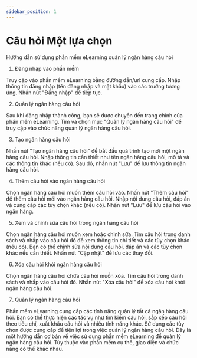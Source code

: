 ```yaml
---
sidebar_position: 1
---
```


# Câu hỏi Một lựa chọn

Hướng dẫn sử dụng phần mềm eLearning quản lý ngân hàng câu hỏi

1. Đăng nhập vào phần mềm

Truy cập vào phần mềm eLearning bằng đường dẫn/url cung cấp.
Nhập thông tin đăng nhập (tên đăng nhập và mật khẩu) vào các trường tương ứng.
Nhấn nút "Đăng nhập" để tiếp tục.

2. Quản lý ngân hàng câu hỏi

Sau khi đăng nhập thành công, bạn sẽ được chuyển đến trang chính của phần mềm eLearning.
Tìm và chọn mục "Quản lý ngân hàng câu hỏi" để truy cập vào chức năng quản lý ngân hàng câu hỏi.

3. Tạo ngân hàng câu hỏi

Nhấn nút "Tạo ngân hàng câu hỏi" để bắt đầu quá trình tạo mới một ngân hàng câu hỏi.
Nhập thông tin cần thiết như tên ngân hàng câu hỏi, mô tả và các thông tin khác (nếu có).
Sau đó, nhấn nút "Lưu" để lưu thông tin ngân hàng câu hỏi.

4. Thêm câu hỏi vào ngân hàng câu hỏi

Chọn ngân hàng câu hỏi muốn thêm câu hỏi vào.
Nhấn nút "Thêm câu hỏi" để thêm câu hỏi mới vào ngân hàng câu hỏi.
Nhập nội dung câu hỏi, đáp án và cung cấp các tùy chọn khác (nếu có).
Nhấn nút "Lưu" để lưu câu hỏi vào ngân hàng.

5. Xem và chỉnh sửa câu hỏi trong ngân hàng câu hỏi

Chọn ngân hàng câu hỏi muốn xem hoặc chỉnh sửa.
Tìm câu hỏi trong danh sách và nhấp vào câu hỏi đó để xem thông tin chi tiết và các tùy chọn khác (nếu có).
Bạn có thể chỉnh sửa nội dung câu hỏi, đáp án và các tùy chọn khác nếu cần thiết.
Nhấn nút "Cập nhật" để lưu các thay đổi.

6. Xóa câu hỏi khỏi ngân hàng câu hỏi

Chọn ngân hàng câu hỏi chứa câu hỏi muốn xóa.
Tìm câu hỏi trong danh sách và nhấp vào câu hỏi đó.
Nhấn nút "Xóa câu hỏi" để xóa câu hỏi khỏi ngân hàng câu hỏi.

7. Quản lý ngân hàng câu hỏi

Phần mềm eLearning cung cấp các tính năng quản lý tất cả ngân hàng câu hỏi.
Bạn có thể thực hiện các tác vụ như tìm kiếm câu hỏi, sắp xếp câu hỏi theo tiêu chí, xuất khẩu câu hỏi và nhiều tính năng khác.
Sử dụng các tùy chọn được cung cấp để tiện lợi trong việc quản lý ngân hàng câu hỏi.
Đây là một hướng dẫn cơ bản về việc sử dụng phần mềm eLearning để quản lý ngân hàng câu hỏi. Tùy thuộc vào phần mềm cụ thể, giao diện và chức năng có thể khác nhau.